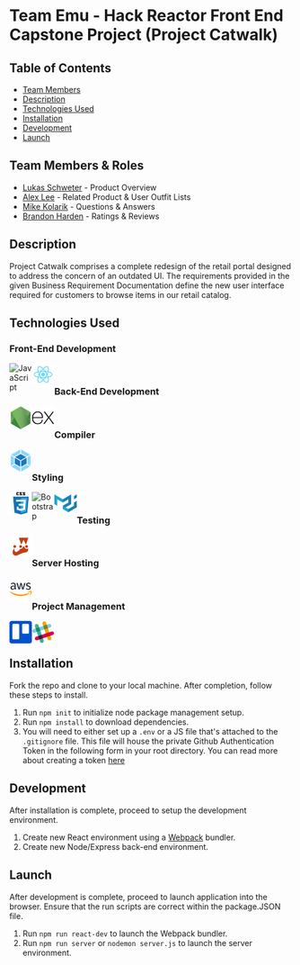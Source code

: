 # Team Emu - Hack Reactor Front End Capstone Project (Project Catwalk)

## Table of Contents
- [Team Members](#team-members)
- [Description](#description)
- [Technologies Used](#tools)
- [Installation](#installation)
- [Development](#development)
- [Launch](#launch)

## Team Members & Roles
- [Lukas Schweter](https://github.com/lukas-schweter) - Product Overview
- [Alex Lee](https://github.com/acerslee) - Related Product & User Outfit Lists
- [Mike Kolarik](https://github.com/koalarick) - Questions & Answers
- [Brandon Harden](https://github.com/bmh0013) - Ratings & Reviews

## Description
Project Catwalk comprises a complete redesign of the retail portal designed to address the concern of an outdated UI. The requirements provided in the given Business Requirement Documentation define the new user interface required for customers to browse items in our retail catalog.

## Technologies Used

### Front-End Development
<img align="left" alt="JavaScript" width="40px" src="https://raw.githubusercontent.com/jmnote/z-icons/master/svg/javascript.svg" />
<img align="left" alt="React" width="40px" src="https://raw.githubusercontent.com/github/explore/80688e429a7d4ef2fca1e82350fe8e3517d3494d/topics/react/react.png" />
<br />

### Back-End Development
<img align="left" alt="Node JS" width="40px" src="https://raw.githubusercontent.com/github/explore/80688e429a7d4ef2fca1e82350fe8e3517d3494d/topics/nodejs/nodejs.png" />
<img align="left" alt="Express" width="40px" src="https://github.com/devicons/devicon/blob/master/icons/express/express-original.svg" />
<br />

### Compiler
<img align="left" alt="Webpack" width="40px" src="https://raw.githubusercontent.com/devicons/devicon/master/icons/webpack/webpack-original.svg" />
<br />

### Styling
<img align="left" alt="CSS3" width="40px" src="https://raw.githubusercontent.com/github/explore/80688e429a7d4ef2fca1e82350fe8e3517d3494d/topics/css/css.png" />
<img align="left" alt="Bootstrap" width="40px" src="https://raw.githubusercontent.com/jmnote/z-icons/master/svg/bootstrap.svg" />
<img align="left" alt="Material UI" width="40px" src="https://raw.githubusercontent.com/devicons/devicon/master/icons/materialui/materialui-original.svg" />
<br />

### Testing
<img align="left" alt="Jest" width="40px" src="https://raw.githubusercontent.com/vscode-icons/vscode-icons/master/icons/file_type_jest.svg?sanitize=true" />
<br />

### Server Hosting
<img align="left" alt="AWS" width="40px" src="https://raw.githubusercontent.com/devicons/devicon/master/icons/amazonwebservices/amazonwebservices-original.svg" />
<br />

### Project Management
<img align="left" alt="Trello" width="40px" src="https://raw.githubusercontent.com/devicons/devicon/master/icons/trello/trello-plain.svg" />
<img align="left" alt="Slack" width="40px" src="https://github.com/devicons/devicon/blob/master/icons/slack/slack-original.svg" />
<br />
<br />

## Installation
Fork the repo and clone to your local machine. After completion, follow these steps to install.

1. Run `npm init` to initialize node package management setup.
2. Run `npm install` to download dependencies.
3. You will need to either set up a `.env` or a JS file that's attached to the `.gitignore` file. This file will house the private Github Authentication Token in the following form in your root directory. You can read more about creating a token [here](https://docs.github.com/en/github/authenticating-to-github/creating-a-personal-access-token)

## Development
After installation is complete, proceed to setup the development environment.
1. Create new React environment using a [Webpack](https://webpack.js.org) bundler.
2. Create new Node/Express back-end environment.

## Launch
After development is complete, proceed to launch application into the browser. Ensure that the run scripts are correct within the package.JSON file.
1. Run `npm run react-dev` to launch the Webpack bundler.
2. Run `npm run server` or `nodemon server.js` to launch the server environment.
